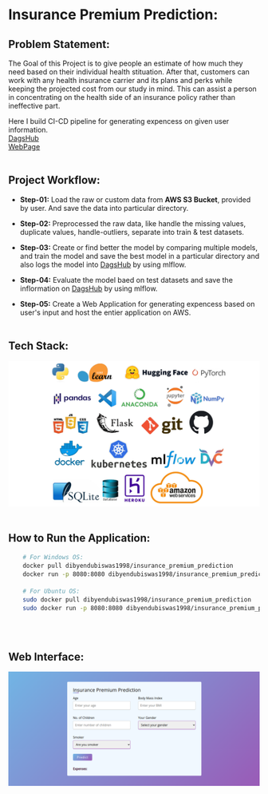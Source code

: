 # Insurance Premium Prediction:

## Problem Statement:
The Goal of this Project is to give people an estimate of how much they need based on their individual health stituation. 
After that, customers can work with any health insurance carrier and its plans and perks while keeping the projected cost 
from our study in mind. This can assist a person in concentrating on the health side of an insurance policy rather than 
ineffective part.<br>

Here I build CI-CD pipeline for generating expencess on given user information.<br>
[DagsHub](https://dagshub.com/dibyendubiswas1998/Insurance-Premium-Prediction.mlflow)
<br>
[WebPage](http://18.210.10.175:8080/)
<br><br>



## Project Workflow:
* **Step-01:** Load the raw or custom data from **AWS S3 Bucket**, provided by user. And save the data into particular directory.

* **Step-02:** Preprocessed the raw data, like handle the missing values, duplicate values, handle-outliers, separate into train & test datasets.

* **Step-03:** Create or find better the model by comparing multiple models, and train the model and save the best model in a particular directory and also logs the model into [DagsHub](https://dagshub.com/dibyendubiswas1998/Insurance-Premium-Prediction.mlflow) by using mlflow.

* **Step-04:** Evaluate the model baed on test datasets and save the inflormation on [DagsHub](https://dagshub.com/dibyendubiswas1998/Insurance-Premium-Prediction.mlflow) by using mlflow. 

* **Step-05:** Create a Web Application for generating expencess based on user's input and host the entier application on AWS.
<br><br>



## Tech Stack:
![Tech Stack](./documents/tech%20stack.png)
<br><br>



## How to Run the Application:
```bash
    # For Windows OS:
    docker pull dibyendubiswas1998/insurance_premium_prediction
    docker run -p 8080:8080 dibyendubiswas1998/insurance_premium_prediction

    # For Ubuntu OS:
    sudo docker pull dibyendubiswas1998/insurance_premium_prediction
    sudo docker run -p 8080:8080 dibyendubiswas1998/insurance_premium_prediction

```
<br><br>



## Web Interface:
![Web Interface](./documents/web%20interface.png)